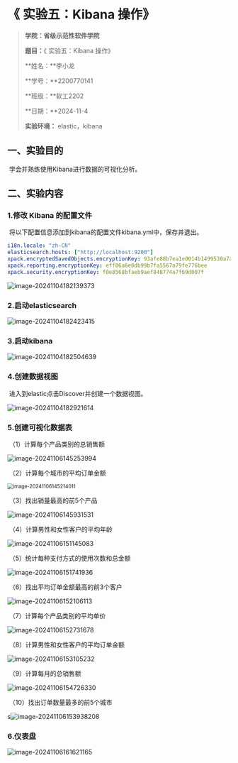 #  《 实验五：**Kibana 操作**》



> **学院：省级示范性软件学院**
>
> **题目：**《 实验五：Kibana 操作》
>
> **姓名：**李小龙
>
> **学号：**2200770141
>
> **班级：**软工2202
>
> **日期：**2024-11-4
>
> **实验环境：** elastic，kibana

## 一、实验目的

​	学会并熟练使用Kibana进行数据的可视化分析。

## 二、实验内容

### 1.修改 Kibana 的配置文件

​	将以下配置信息添加到kibana的配置文件kibana.yml中，保存并退出。

```yml
i18n.locale: "zh-CN"
elasticsearch.hosts: ["http://localhost:9200"]
xpack.encryptedSavedObjects.encryptionKey: 93afe88b7ea1e0014b1499530a7a9103
xpack.reporting.encryptionKey: eff06a6e0db99b7fa5567a79fe776bee
xpack.security.encryptionKey: f0e8568bfaeb9aef848774a7f69d007f
```

![image-20241104182139373](./image-20241104182139373.png)

### 2.启动elasticsearch

![image-20241104182423415](./image-20241104182423415.png)

### 3.启动kibana

![image-20241104182504639](./image-20241104182504639.png)

### 4.创建数据视图

​	进入到elastic点击Discover并创建一个数据视图。

![image-20241104182921614](./image-20241104182921614.png)

### 5.创建可视化数据表

​	（1）计算每个产品类别的总销售额

![image-20241106145253994](./image-20241106145253994.png)

​	（2）计算每个城市的平均订单金额

<img src="./image-20241106145214011.png" alt="image-20241106145214011" style="zoom:80%;" />

​	（3）找出销量最高的前5个产品

![image-20241106145931531](./image-20241106145931531.png)

​	（4）计算男性和女性客户的平均年龄

![image-20241106151145083](./image-20241106151145083.png)

​	（5）统计每种支付方式的使用次数和总金额

![image-20241106151741936](./image-20241106151741936.png)

​	（6）找出平均订单金额最高的前3个客户

![image-20241106152106113](./image-20241106152106113.png)

​	（7）计算每个产品类别的平均单价

![image-20241106152731678](./image-20241106152731678.png)

​	（8）计算男性和女性客户的平均订单金额

![image-20241106153105232](./image-20241106153105232.png)

​	（9）计算每月的总销售额

![image-20241106154726330](./image-20241106154726330.png)

​	（10）找出订单数量最多的前5个城市

s![image-20241106153938208](./image-20241106153938208.png)

### 6.仪表盘

![image-20241106161621165](./image-20241106161621165.png)